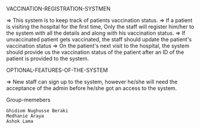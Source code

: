 VACCINATION-REGISTRATION-SYSTMEN

=> This system is to keep track of patients vaccination status. => If a patient is visiting the hospital for the first time, Only the staff will register him/her to the system with all the details and along with his vaccination status. => If unvaccinated patient gets vaccinated, the staff should update the patient's vaccination status => On the patient's next visit to the hospital, the system should provide us the vaccination status of the patient after an ID of the patient is provided to the system.

OPTIONAL-FEATURES-OF-THE-SYSTEM

=> New staff can sign up to the system, however he/she will need the acceptance of the admin before he/she got an access to the system.

Group-memebers

    Ghidiom Nughusse Beraki
    Medhanie Araya
    Ashok Lama

